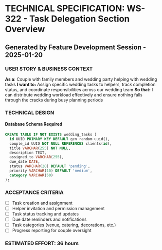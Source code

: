 # TECHNICAL SPECIFICATION: WS-322 - Task Delegation Section Overview
## Generated by Feature Development Session - 2025-01-20

### USER STORY & BUSINESS CONTEXT
**As a:** Couple with family members and wedding party helping with wedding tasks
**I want to:** Assign specific wedding tasks to helpers, track completion status, and coordinate responsibilities across our wedding team
**So that:** I can distribute wedding workload effectively and ensure nothing falls through the cracks during busy planning periods

### TECHNICAL DESIGN
#### Database Schema Required
```sql
CREATE TABLE IF NOT EXISTS wedding_tasks (
  id UUID PRIMARY KEY DEFAULT gen_random_uuid(),
  couple_id UUID NOT NULL REFERENCES clients(id),
  title VARCHAR(255) NOT NULL,
  description TEXT,
  assigned_to VARCHAR(255),
  due_date DATE,
  status VARCHAR(20) DEFAULT 'pending',
  priority VARCHAR(10) DEFAULT 'medium',
  category VARCHAR(50)
);
```

### ACCEPTANCE CRITERIA
- [ ] Task creation and assignment
- [ ] Helper invitation and permission management
- [ ] Task status tracking and updates
- [ ] Due date reminders and notifications
- [ ] Task categories (venue, catering, decorations, etc.)
- [ ] Progress reporting for couple oversight

### ESTIMATED EFFORT: 36 hours